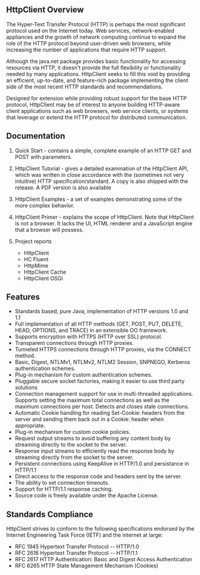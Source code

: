 ## HttpClient Overview
The Hyper-Text Transfer Protocol (HTTP) is perhaps the most significant protocol used on the Internet today. Web services, network-enabled appliances and the growth of network computing continue to expand the role of the HTTP protocol beyond user-driven web browsers, while increasing the number of applications that require HTTP support.

Although the java.net package provides basic functionality for accessing resources via HTTP, it doesn't provide the full flexibility or functionality needed by many applications. HttpClient seeks to fill this void by providing an efficient, up-to-date, and feature-rich package implementing the client side of the most recent HTTP standards and recommendations.

Designed for extension while providing robust support for the base HTTP protocol, HttpClient may be of interest to anyone building HTTP-aware client applications such as web browsers, web service clients, or systems that leverage or extend the HTTP protocol for distributed communication.

## Documentation
1. Quick Start - contains a simple, complete example of an HTTP GET and POST with parameters.

2. HttpClient Tutorial - gives a detailed examination of the HttpClient API, which was written in close accordance with the (sometimes not very intuitive) HTTP specification/standard. A copy is also shipped with the release. A PDF version is also available

3. HttpClient Examples - a set of examples demonstrating some of the more complex behavior.

4. HttpClient Primer - explains the scope of HttpClient. Note that HttpClient is not a browser. It lacks the UI, HTML renderer and a JavaScript engine that a browser will possess.

5. Project reports
    - HttpClient
    - HC Fluent
    - HttpMime
    - HttpClient Cache
    - HttpClient OSGi

## Features
- Standards based, pure Java, implementation of HTTP versions 1.0 and 1.1
- Full implementation of all HTTP methods (GET, POST, PUT, DELETE, HEAD, OPTIONS, and TRACE) in an extensible OO framework.
- Supports encryption with HTTPS (HTTP over SSL) protocol.
- Transparent connections through HTTP proxies.
- Tunneled HTTPS connections through HTTP proxies, via the CONNECT method.
- Basic, Digest, NTLMv1, NTLMv2, NTLM2 Session, SNPNEGO, Kerberos authentication schemes.
- Plug-in mechanism for custom authentication schemes.
- Pluggable secure socket factories, making it easier to use third party solutions
- Connection management support for use in multi-threaded applications. Supports setting the maximum total connections as well as the maximum connections per host. Detects and closes stale connections.
- Automatic Cookie handling for reading Set-Cookie: headers from the server and sending them back out in a Cookie: header when appropriate.
- Plug-in mechanism for custom cookie policies.
- Request output streams to avoid buffering any content body by streaming directly to the socket to the server.
- Response input streams to efficiently read the response body by streaming directly from the socket to the server.
- Persistent connections using KeepAlive in HTTP/1.0 and persistance in HTTP/1.1
- Direct access to the response code and headers sent by the server.
- The ability to set connection timeouts.
- Support for HTTP/1.1 response caching.
- Source code is freely available under the Apache License.

## Standards Compliance
HttpClient strives to conform to the following specifications endorsed by the Internet Engineering Task Force (IETF) and the internet at large:

- RFC 1945 Hypertext Transfer Protocol -- HTTP/1.0
- RFC 2616 Hypertext Transfer Protocol -- HTTP/1.1
- RFC 2617 HTTP Authentication: Basic and Digest Access Authentication
- RFC 6265 HTTP State Management Mechanism (Cookies)
